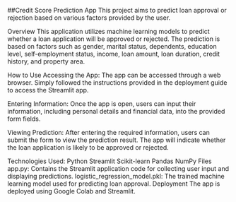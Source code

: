 ##Credit Score Prediction App
This project aims to predict loan approval or rejection based on various factors provided by the user.

Overview
This application utilizes machine learning models to predict whether a loan application will be approved or rejected. The prediction is based on factors such as gender, marital status, dependents, education level, self-employment status, income, loan amount, loan duration, credit history, and property area.

How to Use
Accessing the App: The app can be accessed through a web browser. Simply followed the instructions provided in the deployment guide to access the Streamlit app.

Entering Information: Once the app is open, users can input their information, including personal details and financial data, into the provided form fields.

Viewing Prediction: After entering the required information, users can submit the form to view the prediction result. The app will indicate whether the loan application is likely to be approved or rejected.

Technologies Used:
Python
Streamlit
Scikit-learn
Pandas
NumPy
Files
app.py: Contains the Streamlit application code for collecting user input and displaying predictions.
logistic_regression_model.pkl: The trained machine learning model used for predicting loan approval.
Deployment
The app is deployed using Google Colab and Streamlit.
